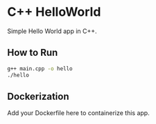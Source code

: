 # C++ HelloWorld

Simple Hello World app in C++.

## How to Run

```bash
g++ main.cpp -o hello
./hello
```

## Dockerization

Add your Dockerfile here to containerize this app.
